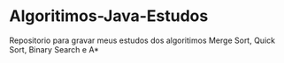 # Algoritimos-Java-Estudos
Repositorio para gravar meus estudos dos algoritimos Merge Sort, Quick Sort, Binary Search e A*
